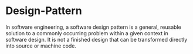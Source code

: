 # Design-Pattern
In software engineering, a software design pattern is a general, reusable solution to a commonly occurring problem within a given context in software design. It is not a finished design that can be transformed directly into source or machine code.
